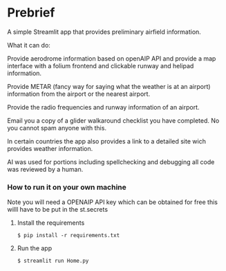 # Prebrief

A simple Streamlit app that provides preliminary airfield information.

What it can do:

Provide aerodrome information based on openAIP API and provide a map interface with a folium frontend and clickable runway and helipad information.

Provide METAR (fancy way for saying what the weather is at an airport) information from the airport or the nearest airport.

Provide the radio frequencies and runway information of an airport.

Email you a copy of a glider walkaround checklist you have completed. No you cannot spam anyone with this.

In certain countries the app also provides a link to a detailed site wich provides weather information.

AI was used for portions including spellchecking and debugging all code was reviewed by a human. 


### How to run it on your own machine

Note you will need a OPENAIP API key which can be obtained for free this willl have to be put in the st.secrets 

1. Install the requirements

   ```
   $ pip install -r requirements.txt
   ```

2. Run the app

   ```
   $ streamlit run Home.py
   ```
